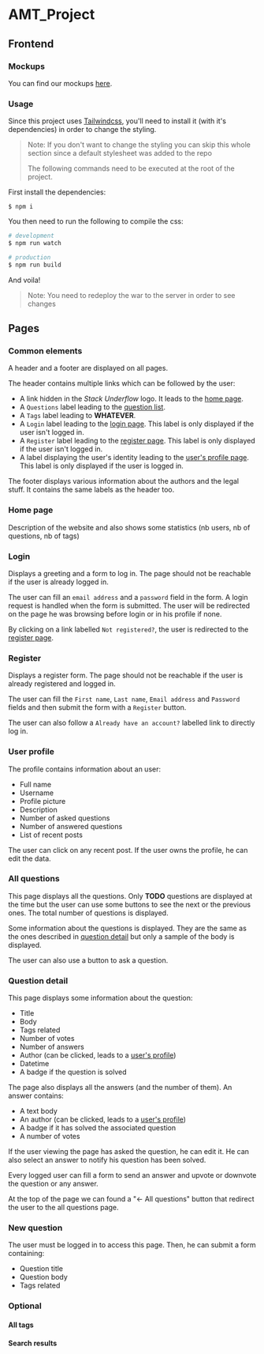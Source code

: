 # AMT\_Project
## Frontend
### Mockups
You can find our mockups [here](https://www.figma.com/file/Om6DSpFPd9A3lZUuTmFboE/Stackunderflow?node-id=0%3A1).
### Usage
Since this project uses [Tailwindcss](https://tailwindcss.com/), you'll need to install it (with it's dependencies) in order to change the styling.
> Note: If you don't want to change the styling you can skip this whole section since a default stylesheet was added to the repo
> 
> The following commands need to be executed at the root of the project.

First install the dependencies:
```
$ npm i
```

You then need to run the following to compile the css:
```sh
# development
$ npm run watch

# production
$ npm run build
```

And voila!
> Note: You need to redeploy the war to the server in order to see changes

## Pages

### Common elements

A header and a footer are displayed on all pages.

The header contains multiple links which can be followed by the user:

- A link hidden in the *Stack Underflow* logo. It leads to the [home page](#home-page).
- A `Questions` label leading to the [question list](#all-questions).
- A `Tags` label leading to **WHATEVER**.
- A `Login` label leading to the [login page](#login). This label is only displayed if the user isn't logged in.
- A `Register` label leading to the [register page](#register). This label is only displayed if the user isn't logged in.
- A label displaying the user's identity leading to the [user's profile page](#user-profile). This label is only displayed if the user is logged in.

The footer displays various information about the authors and the legal stuff. It contains the same labels as the header too.

### Home page

Description of the website and also shows some
statistics (nb users, nb of questions, nb of tags)

### Login

Displays a greeting and a form to log in. The page should not be reachable if the user is already logged in.

The user can fill an `email address` and a `password` field in the form. A login request is handled when the form is submitted. The user will be redirected on the page he was browsing before login or in his profile if none.

By clicking on a link labelled `Not registered?`, the user is redirected to the [register page](#register).

### Register

Displays a register form. The page should not be reachable if the user is already registered and logged in.

The user can fill the `First name`, `Last name`, `Email address` and `Password` fields and then submit the form with a `Register` button.

The user can also follow a `Already have an account?` labelled link to directly log in.

### User profile

The profile contains information about an user:

- Full name
- Username
- Profile picture
- Description
- Number of asked questions
- Number of answered questions
- List of recent posts

The user can click on any recent post. If the user owns the profile, he can edit the data.

### All questions

This page displays all the questions. Only **TODO** questions are displayed at the time but the user can use some buttons to see the next or the previous ones. The total number of questions is displayed.

Some information about the questions is displayed. They are the same as the ones described in [question detail](#question-detail) but only a sample of the body is displayed.

The user can also use a button to ask a question.

### Question detail

This page displays some information about the question:

- Title
- Body
- Tags related
- Number of votes
- Number of answers
- Author (can be clicked, leads to a [user's profile](#user-profile))
- Datetime
- A badge if the question is solved

The page also displays all the answers (and the number of them). An answer contains:

- A text body
- An author (can be clicked, leads to a [user's profile](#user-profile))
- A badge if it has solved the associated question
- A number of votes

If the user viewing the page has asked the question, he can edit it. He can also select an answer to notify his question has been solved.

Every logged user can fill a form to send an answer and upvote or downvote the question or any answer.

At the top of the page we can found a "<- All questions" button that redirect the user to the all questions page.

### New question

The user must be logged in to access this page. Then, he can submit a form containing:

- Question title
- Question body
- Tags related

### Optional
#### All tags
#### Search results
